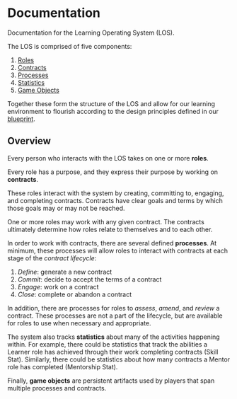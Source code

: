 # Documentation

Documentation for the Learning Operating System (LOS).

The LOS is comprised of five components:

1. [Roles](roles/README.md)
2. [Contracts](contracts/README.md)
3. [Processes](processes/README.md)
4. [Statistics](stats/README.md)
5. [Game Objects](objects/README.md)

Together these form the structure of the LOS and allow for our learning environment to flourish according to the design principles defined in our [blueprint](../blueprint/design-principles.md).

## Overview

Every person who interacts with the LOS takes on one or more **roles**.

Every role has a purpose, and they express their purpose by working on **contracts**.

These roles interact with the system by creating, committing to, engaging, and completing contracts. Contracts have clear goals and terms by which those goals may or may not be reached.

One or more roles may work with any given contract. The contracts ultimately determine how roles relate to themselves and to each other.

In order to work with contracts, there are several defined **processes**. At minimum, these processes will allow roles to interact with contracts at each stage of the _contract lifecycle_:

1. _Define_: generate a new contract
1. _Commit_: decide to accept the terms of a contract
1. _Engage_: work on a contract
1. _Close_: complete or abandon a contract

In addition, there are processes for roles to _assess_, _amend_, and _review_ a contract. These processes are not a part of the lifecycle, but are available for roles to use when necessary and appropriate.

The system also tracks **statistics** about many of the activities happening within. For example, there could be statistics that track the abilities a Learner role has achieved through their work completing contracts (Skill Stat). Similarly, there could be statistics about how many contracts a Mentor role has completed (Mentorship Stat).

Finally, **game objects** are persistent artifacts used by players that span multiple processes and contracts.
